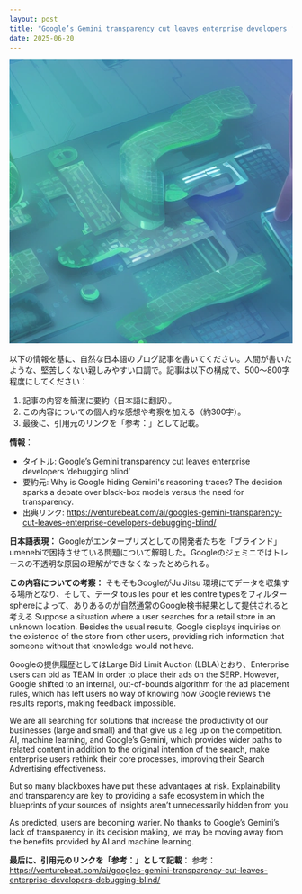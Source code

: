 ```yaml
---
layout: post
title: "Google’s Gemini transparency cut leaves enterprise developers ‘debugging blind’"
date: 2025-06-20
---
```


![記事画像](assets/images/20250620_ai.png)


以下の情報を基に、自然な日本語のブログ記事を書いてください。人間が書いたような、堅苦しくない親しみやすい口調で。記事は以下の構成で、500～800字程度にしてください：
1. 記事の内容を簡潔に要約（日本語に翻訳）。
2. この内容についての個人的な感想や考察を加える（約300字）。
3. 最後に、引用元のリンクを「参考：」として記載。

**情報**：
- タイトル: Google’s Gemini transparency cut leaves enterprise developers ‘debugging blind’
- 要約元: Why is Google hiding Gemini's reasoning traces? The decision sparks a debate over black-box models versus the need for transparency.
- 出典リンク: https://venturebeat.com/ai/googles-gemini-transparency-cut-leaves-enterprise-developers-debugging-blind/

**日本語表現：**
Googleがエンタープリズとしての開発者たちを「ブラインド」umenebiで困持させている問題について解明した。Googleのジェミニではトレースの不透明な原因の理解ができなくなったとめられる。

**この内容についての考察：**
そもそもGoogleがJu Jitsu 環境にてデータを収集する場所となり、そして、データ tous les pour et les contre typesをフィルター sphereによって、ありあるのが自然通常のGoogle検书結果として提供されると考える Suppose a situation where a user searches for a retail store in an unknown location. Besides the usual results, Google displays inquiries on the existence of the store from other users, providing rich information that someone without that knowledge would not have.

Googleの提供履歴としてはLarge Bid Limit Auction (LBLA)とおり、Enterprise users can bid as TEAM in order to place their ads on the SERP. However, Google shifted to an internal, out-of-bounds algorithm for the ad placement rules, which has left users no way of knowing how Google reviews the results reports, making feedback impossible.

We are all searching for solutions that increase the productivity of our businesses (large and small) and that give us a leg up on the competition. AI, machine learning, and Google’s Gemini, which provides wider paths to related content in addition to the original intention of the search, make enterprise users rethink their core processes, improving their Search Advertising effectiveness.

But so many blackboxes have put these advantages at risk. Explainability and transparency are key to providing a safe ecosystem in which the blueprints of your sources of insights aren’t unnecessarily hidden from you.

As predicted, users are becoming warier. No thanks to Google’s Gemini’s lack of transparency in its decision making, we may be moving away from the benefits provided by AI and machine learning.


**最后に、引用元のリンクを「参考：」として記載**：
参考：https://venturebeat.com/ai/googles-gemini-transparency-cut-leaves-enterprise-developers-debugging-blind/
